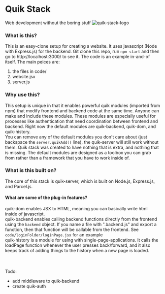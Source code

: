 # Quik Stack
Web development without the boring stuff
![quik-stack-logo](https://user-images.githubusercontent.com/17692058/49389849-eafd8c80-f6ec-11e8-87f5-2233f93ff7ef.PNG)

### What is this?
This is an easy-clone setup for creating a website. It uses javascript (Node with Express.js) for the backend. Git clone this repo, run `npm start` and then go to http://localhost:3000/ to see it. The code is an example in-and-of itself. The main peices are:
1. the files in code/
2. website.jsx
3. server.js

### Why use this?
This setup is unique in that it enables powerful quik modules (imported from npm) that modify frontend and backend code at the same time. Anyone can make and include these modules. These modules are especially useful for processes like authentication that need coordination between frontend and backend. Right now the default modules are quik-backend, quik-dom, and quik-history. <br>
You can remove any of the default modules you don't care about (just backspace the `server.quikAdd()` line), the quik-server will still work without them. Quik stack was created to have nothing that is extra, and nothing that is missing. The default modules are designed as a toolbox you can grab from rather than a framework that you have to work inside of.

### What is this built on?
The core of this stack is quik-server, which is built on Node.js, Express.js, and Parcel.js.

#### What are some of the plug-in features?
quik-dom enables JSX to HTML, meaning you can basically write html inside of javascript.<br>
quik-backend enables calling backend functions directly from the frontend using the `backend` object. If you name a file with ".backend.js" and export a function, then that function will be callable from the frontend. See `code/loginFolder/loginPage.jsx` for an example<br>
quik-history is a module for using with single-page-applications. It calls the loadPage function whenever the user presses back/forward, and it also keeps track of adding things to the history when a new page is loaded.
<br>
<br>
<br>
<br>Todo:<br>
- add middleware to quik-backend
- create quik-auth
